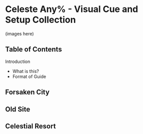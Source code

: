 # Celeste Any% - Visual Cue and Setup Collection
(images here)
## Table of Contents
Introduction
- What is this?
- Format of Guide
## Forsaken City
 
## Old Site
 
## Celestial Resort
 
